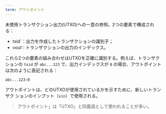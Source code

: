 ```yaml
---
term: アウトポイント
---
```

未使用トランザクション出力(UTXO)への一意の参照。2つの要素で構成される：


- txid`：出力を作成したトランザクションの識別子；
- vout`: トランザクションの出力のインデックス。

これら2つの要素の組み合わせはUTXOを正確に識別する。例えば、トランザクションの `txid` が `abc...123` で、出力インデックスが `0` の場合、アウトポイントは次のように表記される：

```text
abc...123:0
```

アウトポイントは、どのUTXOが使用されているかを示すために、新しいトランザク ションのインプット（`vin`）で使用される。

> アウトポイント」は「UTXO」と同義語として使われることが多い。